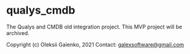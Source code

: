 # qualys_cmdb
The Qualys and CMDB old integration project.
This MVP project will be archived.

Copyright (c) Oleksii Gaienko, 2021
Contact: galexsoftware@gmail.com

